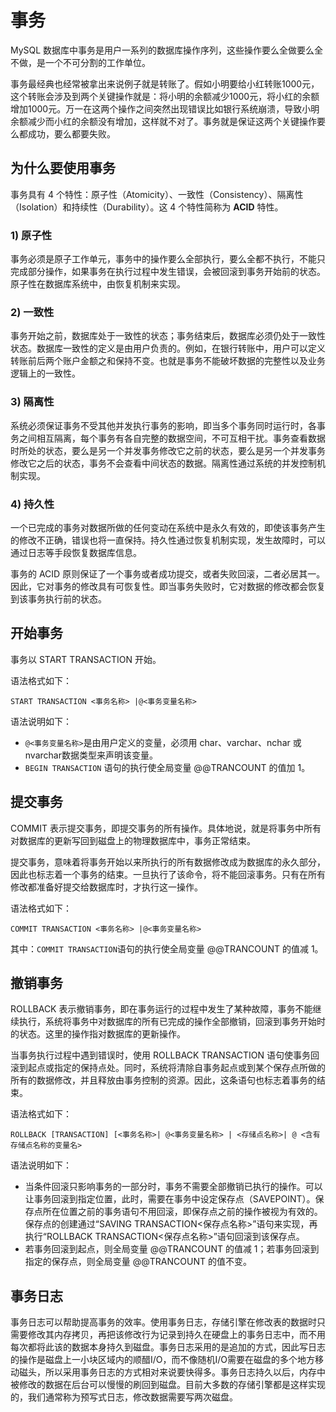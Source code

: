 # 事务

MySQL 数据库中事务是用户一系列的数据库操作序列，这些操作要么全做要么全不做，是一个不可分割的工作单位。

事务最经典也经常被拿出来说例子就是转账了。假如小明要给小红转账1000元，这个转账会涉及到两个关键操作就是：将小明的余额减少1000元，将小红的余额增加1000元。万一在这两个操作之间突然出现错误比如银行系统崩溃，导致小明余额减少而小红的余额没有增加，这样就不对了。事务就是保证这两个关键操作要么都成功，要么都要失败。

##  为什么要使用事务

事务具有 4 个特性：原子性（Atomicity）、一致性（Consistency）、隔离性（Isolation）和持续性（Durability）。这 4 个特性简称为 **ACID** 特性。

###  1\) 原子性

事务必须是原子工作单元，事务中的操作要么全部执行，要么全都不执行，不能只完成部分操作，如果事务在执行过程中发生错误，会被回滚到事务开始前的状态。原子性在数据库系统中，由恢复机制来实现。

###  2\) 一致性

事务开始之前，数据库处于一致性的状态；事务结束后，数据库必须仍处于一致性状态。数据库一致性的定义是由用户负责的。例如，在银行转账中，用户可以定义转账前后两个账户金额之和保持不变。也就是事务不能破坏数据的完整性以及业务逻辑上的一致性。

###  3\) 隔离性

系统必须保证事务不受其他并发执行事务的影响，即当多个事务同时运行时，各事务之间相互隔离，每个事务有各自完整的数据空间，不可互相干扰。事务查看数据时所处的状态，要么是另一个并发事务修改它之前的状态，要么是另一个并发事务修改它之后的状态，事务不会查看中间状态的数据。隔离性通过系统的并发控制机制实现。

###  4\) 持久性

一个已完成的事务对数据所做的任何变动在系统中是永久有效的，即使该事务产生的修改不正确，错误也将一直保持。持久性通过恢复机制实现，发生故障时，可以通过日志等手段恢复数据库信息。

事务的 ACID 原则保证了一个事务或者成功提交，或者失败回滚，二者必居其一。因此，它对事务的修改具有可恢复性。即当事务失败时，它对数据的修改都会恢复到该事务执行前的状态。

##  开始事务

 事务以 START TRANSACTION 开始。

 语法格式如下：

```text
START TRANSACTION <事务名称> |@<事务变量名称>
```

 语法说明如下：

*  `@<事务变量名称>`是由用户定义的变量，必须用 char、varchar、nchar 或 nvarchar数据类型来声明该变量。
*  `BEGIN TRANSACTION` 语句的执行使全局变量 @@TRANCOUNT 的值加 1。

##  提交事务

 COMMIT 表示提交事务，即提交事务的所有操作。具体地说，就是将事务中所有对数据库的更新写回到磁盘上的物理数据库中，事务正常结束。

 提交事务，意味着将事务开始以来所执行的所有数据修改成为数据库的永久部分，因此也标志着一个事务的结束。一旦执行了该命令，将不能回滚事务。只有在所有修改都准备好提交给数据库时，才执行这一操作。

 语法格式如下：

```text
COMMIT TRANSACTION <事务名称> |@<事务变量名称>
```

 其中：`COMMIT TRANSACTION`语句的执行使全局变量 @@TRANCOUNT 的值减 1。

##  撤销事务

 ROLLBACK 表示撤销事务，即在事务运行的过程中发生了某种故障，事务不能继续执行，系统将事务中对数据库的所有已完成的操作全部撤销，回滚到事务开始时的状态。这里的操作指对数据库的更新操作。

 当事务执行过程中遇到错误时，使用 ROLLBACK TRANSACTION 语句使事务回滚到起点或指定的保持点处。同时，系统将清除自事务起点或到某个保存点所做的所有的数据修改，并且释放由事务控制的资源。因此，这条语句也标志着事务的结束。

 语法格式如下：

```text
ROLLBACK [TRANSACTION] [<事务名称>| @<事务变量名称> | <存储点名称>| @ <含有存储点名称的变量名>
```

 语法说明如下：

*  当条件回滚只影响事务的一部分时，事务不需要全部撤销已执行的操作。可以让事务回滚到指定位置，此时，需要在事务中设定保存点（SAVEPOINT）。保存点所在位置之前的事务语句不用回滚，即保存点之前的操作被视为有效的。保存点的创建通过“SAVING TRANSACTION&lt;保存点名称&gt;”语句来实现，再执行“ROLLBACK TRANSACTION&lt;保存点名称&gt;”语句回滚到该保存点。
*  若事务回滚到起点，则全局变量 @@TRANCOUNT 的值减 1；若事务回滚到指定的保存点，则全局变量 @@TRANCOUNT 的值不变。

## 事务日志

事务日志可以帮助提高事务的效率。使用事务日志，存储引擎在修改表的数据时只需要修改其内存拷贝，再把该修改行为记录到持久在硬盘上的事务日志中，而不用每次都将此该的数据本身持久到磁盘。事务日志采用的是追加的方式，因此写日志的操作是磁盘上一小块区域内的顺醋I/O，而不像随机I/O需要在磁盘的多个地方移动磁头，所以采用事务日志的方式相对来说要快得多。事务日志持久以后，内存中被修改的数据在后台可以慢慢的刷回到磁盘。目前大多数的存储引擎都是这样实现的，我们通常称为预写式日志，修改数据需要写两次磁盘。




